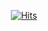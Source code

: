 <div align=center>
	 
[![Hits](https://hits.seeyoufarm.com/api/count/incr/badge.svg?url=https://github.com/bunchsh/bunchsh)](https://hits.seeyoufarm.com)
	
</div>
